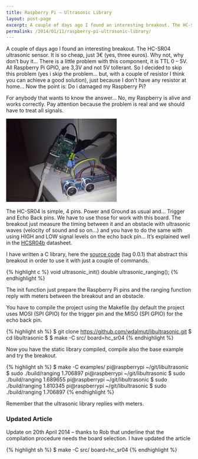 ```yaml
---
title: Raspberry Pi – Ultrasonic Library
layout: post-page
excerpt: A couple of days ago I found an interesting breakout. The HC-SR04 ultrasonic sensor. It is so cheap, just 3€ (yes, three euros). Why not, why don’t buy it… There is a little problem with this component, it is TTL 0 – 5V. All Raspberry Pi GPIO, are 3,3V and not 5V tollerant. So I decided to skip this problem (yes i skip the problem… but, with a couple of resistor I think you can achieve a good solution), just because I don’t have any resistor at home… Now the point is -> Do i damaged my Raspberry Pi?
permalink: /2014/01/11/raspberry-pi-ultrasonic-library/
---
```

A couple of days ago I found an interesting breakout. The HC-SR04 ultrasonic sensor. It is so cheap, just 3€ (yes, three euros). Why not, why don’t buy it… There is a little problem with this component, it is TTL 0 – 5V. All Raspberry Pi GPIO, are 3,3V and not 5V tollerant. So I decided to skip this problem (yes i skip the problem… but, with a couple of resistor I think you can achieve a good solution), just because I don’t have any resistor at home… Now the point is: Do i damaged my Raspberry Pi?


For anybody that wants to know the answer… No, my Raspberry is alive and works correctly. Pay attention because the problem is real and we should have to treat all signals.

<div class="row text-center">
<img alt="ultrasonic library" src="/static/img/posts/CAM00159-300x225.jpg" />
</div>

The HC-SR04 is simple, 4 pins. Power and Ground as usual and… Trigger and Echo Back pins. We have to use those for work with this board. The breakout just measure the timing between it and an obstacle with ultrasonic waves (velocity of sound and so on…) and you have to do the same with using HIGH and LOW signal levels on the echo back pin… It’s explained well in the [HCSR04b](http://walterdalmut.com/wp-content/uploads/2014/01/HCSR04b.pdf) datasheet.

I have written a C library, here the [source code](https://github.com/wdalmut/libultrasonic) (tag 0.0.1) that abstract this breakout in order to use it with just a couple of commands.

{% highlight c %}
void ultrasonic_init()
double ultrasonic_ranging();
{% endhighlight %}

The init function just prepare the Raspberry Pi pins and the ranging function reply with meters between the breakout and an obstacle.

You have to compile the project using the Makefile (by default the project uses MOSI (SPI GPIO) for the trigger pin and the MISO (SPI GPIO) for the echo back pin.

{% highlight sh %}
$ git clone https://github.com/wdalmut/libultrasonic.git
$ cd libultrasonic
$
$ make -C src/ board=hc_sr04
{% endhighlight %}

Now you have the static library compiled, compile also the base example and try the breakout.

{% highlight sh %}
$ make -C examples/
pi@raspberrypi ~/git/libultrasonic $ sudo ./build/ranging
1.706897
pi@raspberrypi ~/git/libultrasonic $ sudo ./build/ranging
1.689655
pi@raspberrypi ~/git/libultrasonic $ sudo ./build/ranging
1.810345
pi@raspberrypi ~/git/libultrasonic $ sudo ./build/ranging
1.706897
{% endhighlight %}

Remember that the ultrasonic library replies with meters.

### Updated Article

Update on 20th April 2014 – thanks to Rob that underline that the compilation procedure needs the board selection. I have updated the article

{% highlight sh %}
$ make -C src/ board=hc_sr04
{% endhighlight %}


